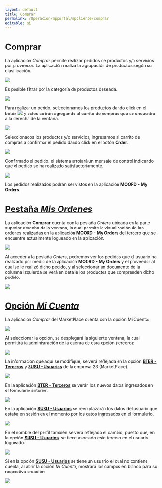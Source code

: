 ```yaml
---
layout: default
title: Comprar
permalink: /Operacion/mpportal/mpcliente/comprar
editable: si
---
```


# Comprar

La aplicación _Comprar_ permite realizar pedidos de productos y/o servicios por proveedor. La aplicación realiza la agrupación de productos según su clasificación.  

![](comprar3.png)

Es posible filtrar por la categoría de productos deseada.  

![](comprar4.png)

Para realizar un perido, seleccionamos los productos dando click en el botón ![](carro.png) y estos se irán agregando al carrito de compras que se encuentra a la derecha de la ventana.  

![](comprar.png)

Seleccionados los productos y/o servicios, ingresamos al carrito de compras a confirmar el pedido dando click en el botón **Order**.  

![](pedido.png)

Confirmado el pedido, el sistema arrojará un mensaje de control indicando que el pedido se ha realizado satisfactoriamente.  

![](confirmacion.png)

Los pedidos realizados podrán ser vistos en la aplicación **MOORD - My Orders**.

# [Pestaña _Mis Ordenes_](http://docs.oasiscom.com/Operacion/mpportal/mpcliente/comprar#pestaña-mis-ordenes)

La aplicación **Comprar** cuenta con la pestaña _Orders_ ubicada en la parte superior derecha de la ventana, la cual permite la visualización de las ordenes realizadas en la aplicación **MOORD - My Orders** del tercero que se encuentre actualmente logueado en la aplicación.  

![](comprar1.png)

Al acceder a la pestaña _Orders_, podremos ver los pedidos que el usuario ha realizado por medio de la aplicación **MOORD - My Orders** y el proveedor al cual se le realizó dicho pedido, y al seleccionar un documento de la columna izquierda se verá en detalle los productos que comprenden dicho pedido.  

![](comprar6.png)

# [Opción _Mi Cuenta_](http://docs.oasiscom.com/Operacion/mpportal/mpcliente/comprar#opción-mi-cuenta)

La aplicación _Comprar_ del MarketPlace cuenta con la opción Mi Cuenta:  

![](comprar7.png)

Al seleccionar la opción, se desplegará la siguiente ventana, la cual permitirá la administración de la cuenta de esta opción (tercero):  

![](comprar8.png)

La información que aquí se modifique, se verá reflejada en la opción [**BTER - Terceros**](http://docs.oasiscom.com/Operacion/common/btercer/bter) y [**SUSU - Usuarios**](http://docs.oasiscom.com/Operacion/system/sacceso/susu) de la empresa 23 (MarketPlace).  

![](comprar9.png)

En la aplicación [**BTER - Terceros**](http://docs.oasiscom.com/Operacion/common/btercer/bter) se verán los nuevos datos ingresados en el formulario anterior.  

![](comprar10.png)

En la aplicación [**SUSU - Usuarios**](http://docs.oasiscom.com/Operacion/system/sacceso/susu) se reemplazarán los datos del usuario que estaba en sesión en el momento por los datos ingresados en el formulario.  

![](comprar11.png)

En el nombre del perfil también se verá reflejado el cambio, puesto que, en la opción [**SUSU - Usuarios**](http://docs.oasiscom.com/Operacion/system/sacceso/susu), se tiene asociado este tercero en el usuario logueado.  

![](comprar12.png)

Si en la opción [**SUSU - Usuarios**](http://docs.oasiscom.com/Operacion/system/sacceso/susu) se tiene un usuario el cual no contiene cuenta, al abrir la opción _Mi Cuenta_, mostrará los campos en blanco para su respectiva creación:  

![](comprar13.png)








